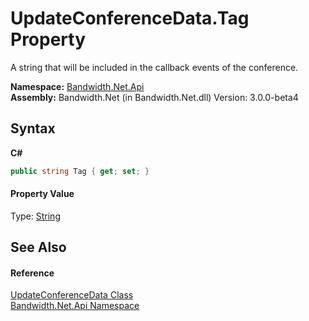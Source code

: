 ﻿# UpdateConferenceData.Tag Property 
 

A string that will be included in the callback events of the conference.

**Namespace:**&nbsp;<a href ="N_Bandwidth_Net_Api.md">Bandwidth.Net.Api</a><br />**Assembly:**&nbsp;Bandwidth.Net (in Bandwidth.Net.dll) Version: 3.0.0-beta4

## Syntax

**C#**<br />
``` C#
public string Tag { get; set; }
```


#### Property Value
Type: <a href="http://msdn2.microsoft.com/en-us/library/s1wwdcbf" target="_blank">String</a>

## See Also


#### Reference
<a href ="T_Bandwidth_Net_Api_UpdateConferenceData.md">UpdateConferenceData Class</a><br /><a href ="N_Bandwidth_Net_Api.md">Bandwidth.Net.Api Namespace</a><br />
